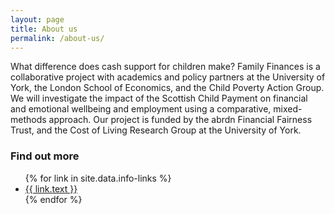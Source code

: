 ```yaml
---
layout: page
title: About us
permalink: /about-us/
---
```


What difference does cash support for children make? Family Finances is a collaborative project with academics and policy partners at the University of York, the London School of Economics, and the Child Poverty Action Group. We will investigate the impact of the Scottish Child Payment on financial and emotional wellbeing and employment using a comparative, mixed-methods approach. Our project is funded by the abrdn Financial Fairness Trust, and the Cost of Living Research Group at the University of York.


<div class="info-box">
  <h3>Find out more</h3>
  <ul class="info-links">
    {% for link in site.data.info-links %}
      <li><i class="fa-solid fa-arrow-right"> </i><a  href="{{ link.url }}">{{ link.text }}</a></li>
    {% endfor %}
  </ul>
</div>

